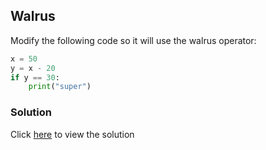 ## Walrus

Modify the following code so it will use the walrus operator:

```python
x = 50
y = x - 20
if y == 30:
    print("super")
```

### Solution

Click [here](solutions/improve_the_code/walrus.md) to view the solution
